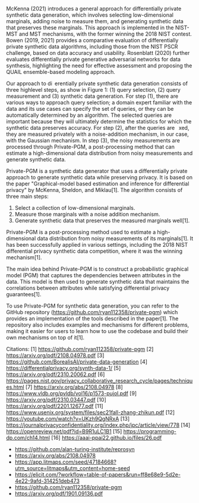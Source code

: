 McKenna (2021) introduces a general approach for differentially private synthetic data generation, which involves selecting low-dimensional marginals, adding noise to measure them, and generating synthetic data that preserves these marginals. This approach is implemented in the NIST-MST and MST mechanisms, with the former winning the 2018 NIST contest. Bowen (2019, 2021) provides a comparative evaluation of differentially private synthetic data algorithms, including those from the NIST PSCR challenge, based on data accuracy and usability. Rosenblatt (2020) further evaluates differentially private generative adversarial networks for data synthesis, highlighting the need for effective assessment and proposing the QUAIL ensemble-based modeling approach.

Our approach to di erentially private synthetic data generation consists of three highlevel steps, as show in Figure 1: (1) query selection, (2) query measurement and (3) synthetic data generation. For step (1), there are various ways to approach query selection; a domain expert familiar with the data and its use cases can specify the set of queries, or they can be automatically determined by an algorithm. The selected queries are important because they will ultimately determine the statistics for which the synthetic data preserves accuracy. For step (2), after the queries are  xed, they are measured privately with a noise-addition mechanism, in our case, with the Gaussian mechanism. In step (3), the noisy measurements are processed through Private-PGM, a post-processing method that can estimate a high-dimensional data distribution from noisy measurements and generate synthetic data. 

Private-PGM is a synthetic data generator that uses a differentially private approach to generate synthetic data while preserving privacy. It is based on the paper "Graphical-model based estimation and inference for differential privacy" by McKenna, Sheldon, and Miklau[1]. The algorithm consists of three main steps:

1. Select a collection of low-dimensional marginals.
2. Measure those marginals with a noise addition mechanism.
3. Generate synthetic data that preserves the measured marginals well[1].

Private-PGM is a post-processing method used to estimate a high-dimensional data distribution from noisy measurements of its marginals[1]. It has been successfully applied in various settings, including the 2018 NIST differential privacy synthetic data competition, where it was the winning mechanism[1].

The main idea behind Private-PGM is to construct a probabilistic graphical model (PGM) that captures the dependencies between attributes in the data. This model is then used to generate synthetic data that maintains the correlations between attributes while satisfying differential privacy guarantees[1].

To use Private-PGM for synthetic data generation, you can refer to the GitHub repository (https://github.com/ryan112358/private-pgm) which provides an implementation of the tools described in the paper[1]. The repository also includes examples and mechanisms for different problems, making it easier for users to learn how to use the codebase and build their own mechanisms on top of it[1].

Citations:
[1] https://github.com/ryan112358/private-pgm
[2] https://arxiv.org/pdf/2108.04978.pdf
[3] https://github.com/BorealisAI/private-data-generation
[4] https://differentialprivacy.org/synth-data-1/
[5] https://arxiv.org/pdf/2310.20062.pdf
[6] https://pages.nist.gov/privacy_collaborative_research_cycle/pages/techniques.html
[7] https://arxiv.org/abs/2108.04978
[8] https://www.vldb.org/pvldb/vol16/p1573-pujol.pdf
[9] https://arxiv.org/pdf/2310.03447.pdf
[10] https://arxiv.org/pdf/2201.12677.pdf
[11] https://www.usenix.org/system/files/sec21fall-zhang-zhikun.pdf
[12] https://youtube.com/watch?v=UKzh9QgNRxA
[13] https://journalprivacyconfidentiality.org/index.php/jpc/article/view/778
[14] https://openreview.net/pdf?id=B9R1uLC1B1
[15] https://programming-dp.com/ch14.html
[16] https://aaai-ppai22.github.io/files/26.pdf

- https://github.com/alan-turing-institute/reprosyn
- https://arxiv.org/abs/2108.04978
- https://app.litmaps.com/seed/47184668?utm_source=litmaps&utm_content=home-seed
- https://elicit.com/?workflow=table-of-papers&run=ff8e68e9-5d2e-4e22-9afd-314251deb473
- https://github.com/ryan112358/private-pgm
- https://arxiv.org/pdf/1901.09136.pdf
